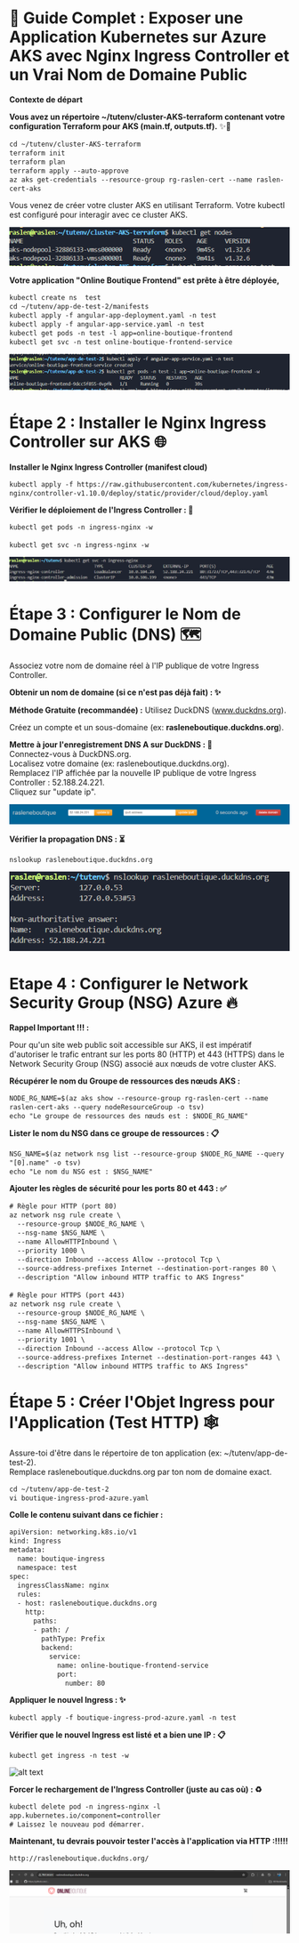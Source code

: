 # 🚀 Guide Complet : Exposer une Application Kubernetes sur Azure AKS avec Nginx Ingress Controller et un Vrai Nom de Domaine Public



__Contexte de départ__



**Vous avez un répertoire ~/tutenv/cluster-AKS-terraform contenant votre configuration Terraform pour AKS (main.tf, outputs.tf).** ✨🧐
```
cd ~/tutenv/cluster-AKS-terraform
terraform init 
terraform plan 
terraform apply --auto-approve
az aks get-credentials --resource-group rg-raslen-cert --name raslen-cert-aks
```
Vous venez de créer votre cluster AKS en utilisant Terraform.
Votre kubectl est configuré pour interagir avec ce cluster AKS.

![alt text](Screenshots/aks-cluster-nodes.PNG)


**Votre application "Online Boutique Frontend" est prête à être déployée,**
````
kubectl create ns  test
cd ~/tutenv/app-de-test-2/manifests  
kubectl apply -f angular-app-deployment.yaml -n test 
kubectl apply -f angular-app-service.yaml -n test
kubectl get pods -n test -l app=online-boutique-frontend 
kubectl get svc -n test online-boutique-frontend-service
````

![alt text](Screenshots/app-boutique-deploye.PNG)

# Étape 2 : Installer le Nginx Ingress Controller sur AKS 🌐

__Installer le Nginx Ingress Controller (manifest cloud)__  
````
kubectl apply -f https://raw.githubusercontent.com/kubernetes/ingress-nginx/controller-v1.10.0/deploy/static/provider/cloud/deploy.yaml 
````
__Vérifier le déploiement de l'Ingress Controller : 🧐__  
````
kubectl get pods -n ingress-nginx -w

kubectl get svc -n ingress-nginx -w
````
![alt text](Screenshots/ingress-svc-cloud.PNG)


# Étape 3 : Configurer le Nom de Domaine Public (DNS) 🗺️

Associez votre nom de domaine réel à l'IP publique de votre Ingress Controller.

__Obtenir un nom de domaine (si ce n'est pas déjà fait) : ✨__  

__Méthode Gratuite (recommandée) :__ Utilisez DuckDNS (www.duckdns.org).

Créez un compte et un sous-domaine (ex: __rasleneboutique.duckdns.org__).

__Mettre à jour l'enregistrement DNS A sur DuckDNS : 📝__  
Connectez-vous à DuckDNS.org.  
Localisez votre domaine (ex: rasleneboutique.duckdns.org).  
Remplacez l'IP affichée par la nouvelle IP publique de votre Ingress Controller : 52.188.24.221.  
Cliquez sur "update ip".  


![alt text](Screenshots/duck-dns.PNG)


__Vérifier la propagation DNS : ⏳__  

````
nslookup rasleneboutique.duckdns.org
````

![alt text](Screenshots/dns-adress.PNG)

 # Etape 4 : Configurer le Network Security Group (NSG) Azure 🔥
__Rappel Important !!! :__ 

Pour qu'un site web public soit accessible sur AKS, il est impératif d'autoriser le trafic entrant sur les ports 80 (HTTP) et 443 (HTTPS) dans le Network Security Group (NSG) associé aux nœuds de votre cluster AKS.

__Récupérer le nom du Groupe de ressources des nœuds AKS :__

````
NODE_RG_NAME=$(az aks show --resource-group rg-raslen-cert --name raslen-cert-aks --query nodeResourceGroup -o tsv)
echo "Le groupe de ressources des nœuds est : $NODE_RG_NAME"
````

__Lister le nom du NSG dans ce groupe de ressources : 📋__  
````
NSG_NAME=$(az network nsg list --resource-group $NODE_RG_NAME --query "[0].name" -o tsv)
echo "Le nom du NSG est : $NSG_NAME"
````

__Ajouter les règles de sécurité pour les ports 80 et 443 : ✅__

````
# Règle pour HTTP (port 80)
az network nsg rule create \
  --resource-group $NODE_RG_NAME \
  --nsg-name $NSG_NAME \
  --name AllowHTTPInbound \
  --priority 1000 \
  --direction Inbound --access Allow --protocol Tcp \
  --source-address-prefixes Internet --destination-port-ranges 80 \
  --description "Allow inbound HTTP traffic to AKS Ingress" 

# Règle pour HTTPS (port 443)
az network nsg rule create \
  --resource-group $NODE_RG_NAME \
  --nsg-name $NSG_NAME \
  --name AllowHTTPSInbound \
  --priority 1001 \
  --direction Inbound --access Allow --protocol Tcp \
  --source-address-prefixes Internet --destination-port-ranges 443 \
  --description "Allow inbound HTTPS traffic to AKS Ingress" 
````

# Étape 5 : Créer l'Objet Ingress pour l'Application (Test HTTP) 🕸️

Assure-toi d'être dans le répertoire de ton application (ex: ~/tutenv/app-de-test-2).  
Remplace rasleneboutique.duckdns.org par ton nom de domaine exact.  


````
cd ~/tutenv/app-de-test-2
vi boutique-ingress-prod-azure.yaml
````

__Colle le contenu suivant dans ce fichier :__  

````
apiVersion: networking.k8s.io/v1
kind: Ingress
metadata:
  name: boutique-ingress
  namespace: test 
spec:
  ingressClassName: nginx 
  rules:
  - host: rasleneboutique.duckdns.org 
    http:
      paths:
      - path: / 
        pathType: Prefix
        backend:
          service:
            name: online-boutique-frontend-service 
            port:
              number: 80 

 ````

__Appliquer le nouvel Ingress : ✨__             

````
kubectl apply -f boutique-ingress-prod-azure.yaml -n test
````

__Vérifier que le nouvel Ingress est listé et a bien une IP : 📋__

````
kubectl get ingress -n test -w
````

![alt text](Screenshots/ingress-adresse-fixé.PNG)


__Forcer le rechargement de l'Ingress Controller (juste au cas où) : ♻️__

````
kubectl delete pod -n ingress-nginx -l app.kubernetes.io/component=controller
# Laissez le nouveau pod démarrer.
````

__Maintenant, tu devrais pouvoir tester l'accès à l'application via HTTP :!!!!!__

````
http://rasleneboutique.duckdns.org/
````

![alt text](Screenshots/boutique-ingress-prod.PNG)